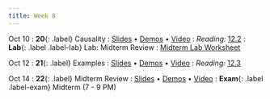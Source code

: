 ```yaml
---
title: Week 8
---
```


Oct 10
: **20**{: .label} Causality
  : [Slides](#) &#8226; [Demos](#) &#8226; [Video](#)
: *Reading:* [12.2](#)
: **Lab**{: .label .label-lab} Lab: Midterm Review
  : [Midterm Lab Worksheet](#)

Oct 12
: **21**{: .label} Examples
  : [Slides](#) &#8226; [Demos](#) &#8226; [Video](#)
: *Reading:* [12.3](#)

Oct 14
: **22**{: .label} Midterm Review
  : [Slides](#) &#8226; [Demos](#) &#8226; [Video](#)
: **Exam**{: .label .label-exam} Midterm (7 - 9 PM)
